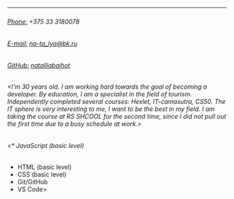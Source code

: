 ### <Natallia Baihot>
____________________________________________________________
##### <Contact information>

###### <Phone:> +375 33 3180078
###### <E-mail:> [na-ta_lya@bk.ru](na-ta_lya@bk.ru)
###### <GitHub:> [natalliabaihot](https://github.com/natalliabaihot)

##### <About Me>

###### <I'm 30 years old. I am working hard towards the goal of becoming a developer. By education, I am a specialist in the field of tourism. Independently completed several courses: Hexlet, IT-camasutra, CS50. The IT sphere is very interesting to me, I want to be the best in my field. I am taking the course at RS SHCOOL for the second time, since I did not pull out the first time due to a busy schedule at work.>

##### <Skills>

###### <* JavaScript (basic level)
* HTML (basic level)
* CSS (basic level)
* Git/GitHub
* VS Code>